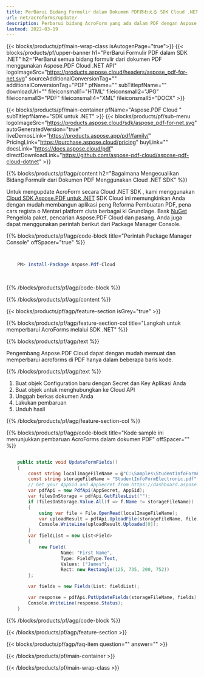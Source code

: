 ```yaml
---
title: PerBarui Bidang Formulir dalam Dokumen PDF終わえる SDK Cloud .NET
url: net/acroforms/update/
description: Perbarui bidang AcroForm yang ada dalam PDF dengan Aspose.PDF Cloud SDK untuk .NET. Cepat, akurat, dan fleksibel penanganan formulir.
lastmod: 2022-03-19
---
```


{{< blocks/products/pf/main-wrap-class isAutogenPage="true">}}
{{< blocks/products/pf/upper-banner h1="PerBarui Formulir PDF dalam SDK .NET" h2="PerBarui semua bidang formulir dari dokumen PDF menggunakan Aspose.PDF Cloud .NET API" logoImageSrc="https://products.aspose.cloud/headers/aspose_pdf-for-net.svg" sourceAdditionalConversionTag="" additionalConversionTag="PDF" pfName="" subTitlepfName="" downloadUrl="" fileiconsmall1="HTML" fileiconsmall2="JPG" fileiconsmall3="PDF" fileiconsmall4="XML" fileiconsmall5="DOCX" >}}

{{< blocks/products/pf/main-container pfName="Aspose.PDF Cloud " subTitlepfName="SDK untuk .NET" >}}
{{< blocks/products/pf/sub-menu logoImageSrc="https://products.aspose.cloud/sdk/aspose_pdf-for-net.svg"
autoGeneratedVersion="true"
liveDemosLink="https://products.aspose.app/pdf/family/" PricingLink="https://purchase.aspose.cloud/pricing" buyLink="" docsLink="https://docs.aspose.cloud/pdf"  directDownloadLink="https://github.com/aspose-pdf-cloud/aspose-pdf-cloud-dotnet" >}}

{{% blocks/products/pf/agp/content h2="Bagaimana Mengecualikan Bidang Formulir dari Dokumen PDF Menggunakan Cloud .NET SDK" %}}

Untuk mengupdate AcroForm secara Cloud .NET SDK , kami menggunakan
[Cloud SDK Aspose.PDF untuk .NET](https://products.aspose.cloud/pdf/net/)
SDK Cloud ini memungkinkan Anda dengan mudah membangun aplikasi peng Reforma Pembuatan PDF, pena cars regista o Mentari platform cluta berbagai kl Grundlage. Bask
[NuGet](https://www.nuget.org/packages/Aspose.Pdf-Cloud)
Pengelola paket, pencarian
Aspose.PDF Cloud
dan pasang. Anda juga dapat menggunakan perintah berikut dari Package Manager Console.

{{% blocks/products/pf/agp/code-block title="Perintah Package Manager Console" offSpacer="true" %}}

```powershell

     
    PM> Install-Package Aspose.Pdf-Cloud
     
     

```

{{% /blocks/products/pf/agp/code-block %}}

{{% /blocks/products/pf/agp/content %}}

{{< blocks/products/pf/agp/feature-section isGrey="true" >}}

{{% blocks/products/pf/agp/feature-section-col title="Langkah untuk memperbarui AcroForms melalui SDK .NET" %}}

{{% blocks/products/pf/agp/text %}}

Pengembang Aspose.PDF Cloud dapat dengan mudah memuat dan memperbarui acroforms di PDF hanya dalam beberapa baris kode.

{{% /blocks/products/pf/agp/text %}}

1. Buat objek Configuration baru dengan Secret dan Key Aplikasi Anda
1. Buat objek untuk menghubungkan ke Cloud API
1. Unggah berkas dokumen Anda
1. Lakukan pembaruan
1. Unduh hasil

{{% /blocks/products/pf/agp/feature-section-col %}}



{{% blocks/products/pf/agp/code-block title="Kode sample ini menunjukkan pembaruan AcroForms dalam dokumen PDF" offSpacer="" %}}

```cs

    public static void UpdateFormFields()
    {
        const string localImageFileName = @"C:\Samples\StudentInfoFormElectronic.pdf";
        const string storageFileName = "StudentInfoFormElectronic.pdf";
        // Get your AppSid and AppSecret from https://dashboard.aspose.cloud (free registration required).            
        var pdfApi = new PdfApi(AppSecret, AppSid);
        var filesOnStorage = pdfApi.GetFilesList("");
        if (filesOnStorage.Value.All(f => f.Name != storageFileName))
        {
            using var file = File.OpenRead(localImageFileName);
            var uploadResult = pdfApi.UploadFile(storageFileName, file);
            Console.WriteLine(uploadResult.Uploaded[0]);
        }
        var fieldList = new List<Field>
        {
            new Field(
                    Name: "First Name",
                    Type: FieldType.Text,
                    Values: ["James"],
                    Rect: new Rectangle(125, 735, 200, 752))
        };

        var fields = new Fields(List: fieldList);

        var response = pdfApi.PutUpdateFields(storageFileName, fields);
        Console.WriteLine(response.Status);
    }
```

{{% /blocks/products/pf/agp/code-block %}}

{{< /blocks/products/pf/agp/feature-section >}}

{{< blocks/products/pf/agp/faq-item question="" answer="" >}}

{{< /blocks/products/pf/main-container >}}

{{< /blocks/products/pf/main-wrap-class >}}


